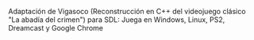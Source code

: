 Adaptación de Vigasoco (Reconstrucción en C++ del videojuego clásico "La abadía del crimen") para SDL: Juega en Windows, Linux, PS2, Dreamcast y Google Chrome